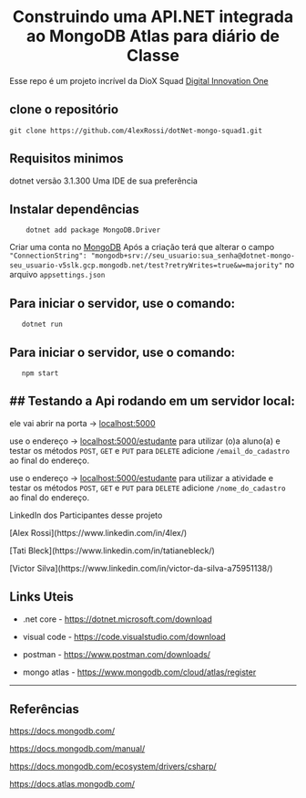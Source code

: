<h1 align="center">Construindo uma API.NET integrada ao MongoDB Atlas para diário de Classe</h1>

Esse repo é um projeto incrível da DioX Squad
[Digital Innovation One](https://digitalinnovation.one/sign-up?ref=QFX2ZVP4RU)

## clone o repositório 

`git clone https://github.com/4lexRossi/dotNet-mongo-squad1.git`

## Requisitos minimos
dotnet versão 3.1.300
Uma IDE de sua preferência

## Instalar dependências
```
    dotnet add package MongoDB.Driver
```

Criar uma conta no [MongoDB](https://www.mongodb.com/)
Após a criação terá que alterar o campo 
`"ConnectionString": "mongodb+srv://seu_usuario:sua_senha@dotnet-mongo-seu_usuario-v5slk.gcp.mongodb.net/test?retryWrites=true&w=majority"`
no arquivo `appsettings.json`

## Para iniciar o servidor, use o comando:

```
   dotnet run
```
## Para iniciar o servidor, use o comando:
```
   npm start
```

## ## Testando a Api rodando em um servidor local:

ele vai abrir na porta -> [localhost:5000](http://localhost:5000/)

use o endereço -> [localhost:5000/estudante](http://localhost:5000/estudante) para utilizar (o)a aluno(a) e testar os métodos `POST`, `GET` e `PUT` para `DELETE` adicione `/email_do_cadastro` ao final do endereço.
<p></p>

use o endereço -> [localhost:5000/estudante](http://localhost:5000/atividade) para utilizar a atividade e testar os métodos `POST`, `GET` e `PUT` para `DELETE` adicione `/nome_do_cadastro` ao final do endereço.

LinkedIn dos Participantes desse projeto
<p>[Alex Rossi](https://www.linkedin.com/in/4lex/)</p>
<p>[Tati Bleck](https://www.linkedin.com/in/tatianebleck/)</p>
<p>[Victor Silva](https://www.linkedin.com/in/victor-da-silva-a75951138/)</p>

## Links Uteis

- .net core - https://dotnet.microsoft.com/download

- visual code - https://code.visualstudio.com/download

- postman - https://www.postman.com/downloads/

- mongo atlas - https://www.mongodb.com/cloud/atlas/register


-----------------------------------------------

## Referências

https://docs.mongodb.com/

https://docs.mongodb.com/manual/

https://docs.mongodb.com/ecosystem/drivers/csharp/

https://docs.atlas.mongodb.com/
